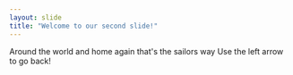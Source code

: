 ```yaml
---
layout: slide
title: "Welcome to our second slide!"
---
```

Around the world and home again that's the sailors way 
Use the left arrow to go back!
